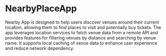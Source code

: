 # NearbyPlaceApp
Nearby App is designed to help users discover venues around their current location, allowing them to find places to visit and potentially buy tickets. The app leverages location services to fetch venue data from a remote API and provides features for filtering venues by distance and searching by venue name. It supports local caching of venue data to enhance user experience and reduce network dependency.
